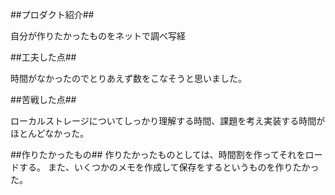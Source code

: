 ##プロダクト紹介##

自分が作りたかったものをネットで調べ写経

##工夫した点##

時間がなかったのでとりあえず数をこなそうと思いました。

##苦戦した点##

ローカルストレージについてしっかり理解する時間、課題を考え実装する時間がほとんどなかった。


##作りたかったもの##
作りたかったものとしては、時間割を作ってそれをロードする。
また、いくつかのメモを作成して保存をするというものを作りたかった。
